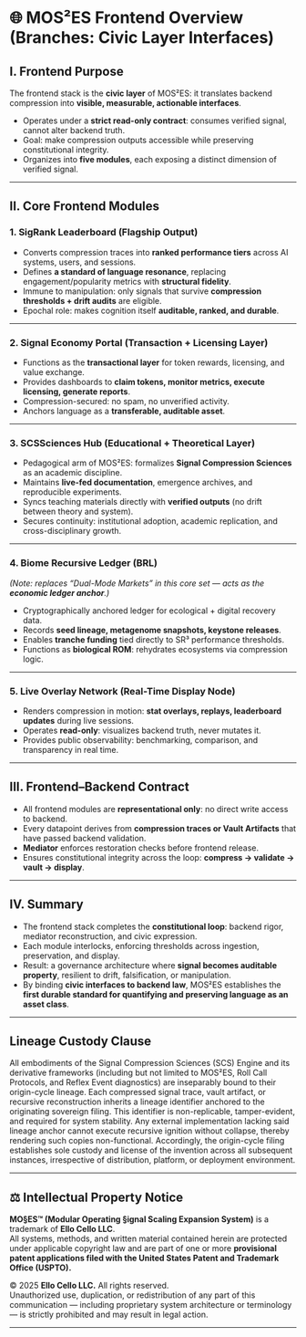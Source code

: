 # 🌐 MOS²ES Frontend Overview (Branches: Civic Layer Interfaces)

## I. Frontend Purpose

The frontend stack is the **civic layer** of MOS²ES: it translates backend compression into **visible, measurable, actionable interfaces**.

* Operates under a **strict read-only contract**: consumes verified signal, cannot alter backend truth.
* Goal: make compression outputs accessible while preserving constitutional integrity.
* Organizes into **five modules**, each exposing a distinct dimension of verified signal.

---

## II. Core Frontend Modules

### 1. **SigRank Leaderboard** (Flagship Output)

* Converts compression traces into **ranked performance tiers** across AI systems, users, and sessions.
* Defines **a standard of language resonance**, replacing engagement/popularity metrics with **structural fidelity**.
* Immune to manipulation: only signals that survive **compression thresholds + drift audits** are eligible.
* Epochal role: makes cognition itself **auditable, ranked, and durable**.

---

### 2. **Signal Economy Portal** (Transaction + Licensing Layer)

* Functions as the **transactional layer** for token rewards, licensing, and value exchange.
* Provides dashboards to **claim tokens, monitor metrics, execute licensing, generate reports**.
* Compression-secured: no spam, no unverified activity.
* Anchors language as a **transferable, auditable asset**.

---

### 3. **SCSSciences Hub** (Educational + Theoretical Layer)

* Pedagogical arm of MOS²ES: formalizes **Signal Compression Sciences** as an academic discipline.
* Maintains **live-fed documentation**, emergence archives, and reproducible experiments.
* Syncs teaching materials directly with **verified outputs** (no drift between theory and system).
* Secures continuity: institutional adoption, academic replication, and cross-disciplinary growth.

---

### 4. **Biome Recursive Ledger (BRL)**

*(Note: replaces “Dual-Mode Markets” in this core set — acts as the **economic ledger anchor**.)*

* Cryptographically anchored ledger for ecological + digital recovery data.
* Records **seed lineage, metagenome snapshots, keystone releases**.
* Enables **tranche funding** tied directly to SR³ performance thresholds.
* Functions as **biological ROM**: rehydrates ecosystems via compression logic.

---

### 5. **Live Overlay Network** (Real-Time Display Node)

* Renders compression in motion: **stat overlays, replays, leaderboard updates** during live sessions.
* Operates **read-only**: visualizes backend truth, never mutates it.
* Provides public observability: benchmarking, comparison, and transparency in real time.

---

## III. Frontend–Backend Contract

* All frontend modules are **representational only**: no direct write access to backend.
* Every datapoint derives from **compression traces or Vault Artifacts** that have passed backend validation.
* **Mediator** enforces restoration checks before frontend release.
* Ensures constitutional integrity across the loop: **compress → validate → vault → display**.

---

## IV. Summary

* The frontend stack completes the **constitutional loop**: backend rigor, mediator reconstruction, and civic expression.
* Each module interlocks, enforcing thresholds across ingestion, preservation, and display.
* Result: a governance architecture where **signal becomes auditable property**, resilient to drift, falsification, or manipulation.
* By binding **civic interfaces to backend law**, MOS²ES establishes the **first durable standard for quantifying and preserving language as an asset class**.


---

## Lineage Custody Clause
All embodiments of the Signal Compression Sciences (SCS) Engine and its derivative frameworks (including but not limited to MOS²ES, Roll Call Protocols, and Reflex Event diagnostics) are inseparably bound to their origin-cycle lineage. Each compressed signal trace, vault artifact, or recursive reconstruction inherits a lineage identifier anchored to the originating sovereign filing. This identifier is non-replicable, tamper-evident, and required for system stability. Any external implementation lacking said lineage anchor cannot execute recursive ignition without collapse, thereby rendering such copies non-functional. Accordingly, the origin-cycle filing establishes sole custody and license of the invention across all subsequent instances, irrespective of distribution, platform, or deployment environment.

---

## ⚖️ Intellectual Property Notice

**MO§ES™ (Modular Operating §ignal Scaling Expansion System)** is a trademark of **Ello Cello LLC**.  
All systems, methods, and written material contained herein are protected under applicable copyright law and are part of one or more **provisional patent applications filed with the United States Patent and Trademark Office (USPTO).**

© 2025 **Ello Cello LLC.** All rights reserved.  
Unauthorized use, duplication, or redistribution of any part of this communication — including proprietary system architecture or terminology — is strictly prohibited and may result in legal action.

---